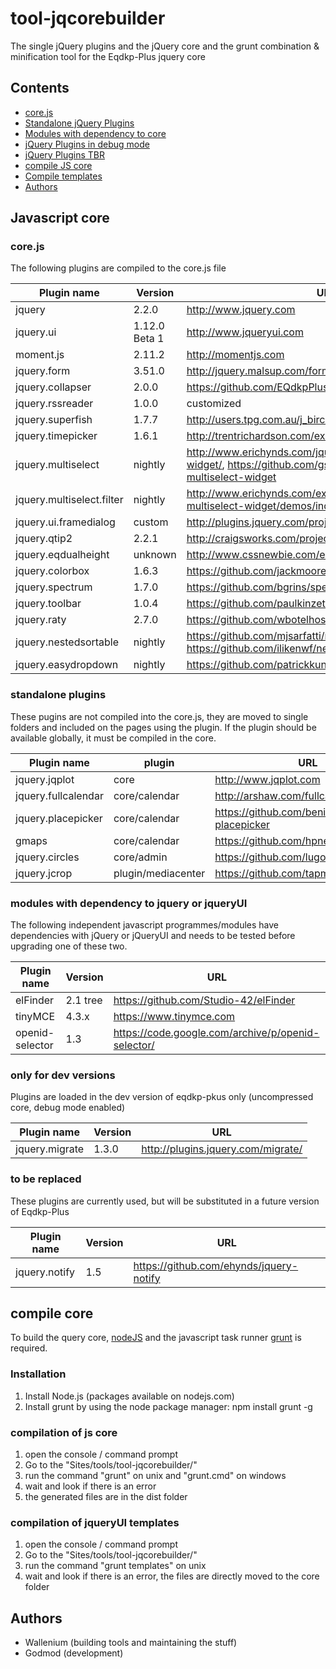 tool-jqcorebuilder
==================
The single jQuery plugins and the jQuery core and the grunt combination & minification tool for the Eqdkp-Plus jquery core

Contents
--------
* [core.js](#corejs)
* [Standalone jQuery Plugins](#standalone-plugins)
* [Modules with dependency to core](#modules-with-dependency-to-jquery)
* [jQuery Plugins in debug mode](#only-for-dev-versions)
* [jQuery Plugins TBR](#to-be-replaced)
* [compile JS core](#compilation-of-js-core)
* [Compile templates](#compilation-of-jqueryui-templates)
* [Authors](#authors)

Javascript core
------------------

### core.js
The following plugins are compiled to the core.js file

Plugin name  | Version | URL
------------- | ----- | -------------
jquery | 2.2.0 | http://www.jquery.com
jquery.ui | 1.12.0 Beta 1 | http://www.jqueryui.com
moment.js | 2.11.2 | http://momentjs.com
jquery.form	| 3.51.0 | http://jquery.malsup.com/form/
jquery.collapser | 2.0.0 | https://github.com/EQdkpPlus/jquery.jcollapser
jquery.rssreader | 1.0.0 | customized
jquery.superfish | 1.7.7 | http://users.tpg.com.au/j_birch/plugins/superfish/
jquery.timepicker | 1.6.1 | http://trentrichardson.com/examples/timepicker/
jquery.multiselect | nightly | http://www.erichynds.com/jquery/jquery-ui-multiselect-widget/, https://github.com/gs-akhan/jquery-ui-multiselect-widget
jquery.multiselect.filter | nightly | http://www.erichynds.com/examples/jquery-ui-multiselect-widget/demos/index.htm#filter
jquery.ui.framedialog | custom | http://plugins.jquery.com/project/jquery-framedialog
jquery.qtip2 | 2.2.1 | http://craigsworks.com/projects/qtip2/
jquery.eqdualheight | unknown | http://www.cssnewbie.com/equalheights-jquery-plugin/
jquery.colorbox | 1.6.3 | https://github.com/jackmoore/colorbox
jquery.spectrum | 1.7.0  | https://github.com/bgrins/spectrum
jquery.toolbar | 1.0.4 | https://github.com/paulkinzett/toolbar
jquery.raty | 2.7.0 | https://github.com/wbotelhos/raty
jquery.nestedsortable | nightly | https://github.com/mjsarfatti/nestedSortable/tree/2.0alpha, 	https://github.com/ilikenwf/nestedSortable
jquery.easydropdown | nightly | https://github.com/patrickkunka/easydropdown

### standalone plugins
These pugins are not compiled into the core.js, they are moved to single folders and included on the pages using the plugin. If the plugin should be available globally, it must be compiled in the core.

Plugin name  | plugin | URL
------------- | ----- | -------------
jquery.jqplot | core | http://www.jqplot.com
jquery.fullcalendar | core/calendar | http://arshaw.com/fullcalendar/
jquery.placepicker | core/calendar | https://github.com/benignware/jquery-placepicker
gmaps | core/calendar | https://github.com/hpneo/gmaps
jquery.circles | core/admin | https://github.com/lugolabs/circles
jquery.jcrop | plugin/mediacenter | https://github.com/tapmodo/Jcrop

### modules with dependency to jquery or jqueryUI
The following independent javascript programmes/modules have dependencies with jQuery or jQueryUI and needs to be tested before upgrading one of these two.

Plugin name  | Version | URL
------------- | ----- | -------------
elFinder  | 2.1 tree | https://github.com/Studio-42/elFinder
tinyMCE | 4.3.x | https://www.tinymce.com
openid-selector | 1.3 | https://code.google.com/archive/p/openid-selector/

### only for dev versions
Plugins are loaded in the dev version of eqdkp-pkus only (uncompressed core, debug mode enabled)

Plugin name | Version | URL
------------- | ----- | -------------
jquery.migrate | 1.3.0 | http://plugins.jquery.com/migrate/

### to be replaced
These plugins are currently used, but will be substituted in a future version of Eqdkp-Plus

Plugin name | Version | URL
------------- | ----- | -------------
jquery.notify | 1.5 | https://github.com/ehynds/jquery-notify

compile core
------------------
To build the query core, [nodeJS](https://nodejs.org) and the javascript task runner [grunt](http://gruntjs.com) is required.

### Installation
1. Install Node.js (packages available on nodejs.com)
2. Install grunt by using the node package manager: npm install grunt -g

### compilation of js core
1. open the console / command prompt
2. Go to the "Sites/tools/tool-jqcorebuilder/"
3. run the command "grunt" on unix and "grunt.cmd" on windows
4. wait and look if there is an error
5. the generated files are in the dist folder

### compilation of jqueryUI templates
1. open the console / command prompt
2. Go to the "Sites/tools/tool-jqcorebuilder/"
3. run the command "grunt templates" on unix
4. wait and look if there is an error, the files are directly moved to the core folder

Authors
------------------
 * Wallenium (building tools and maintaining the stuff)
 * Godmod (development)
